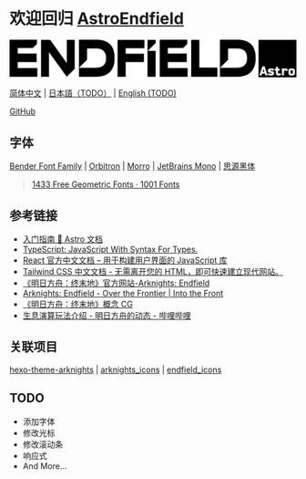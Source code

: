 # 欢迎回归 [AstroEndfield](https://astro.endfield.tech/)

![](./public/assets/img/astro-endfield-logo.svg)

[简体中文](./README.md)
| [日本語（TODO）](./README.ja.md)
| [English (TODO)](./README.en.md)

[GitHub](https://github.com/Yue-plus/astro-endfield)

## 字体

[Bender Font Family](https://www.1001fonts.com/bender-font.html)
| [Orbitron](https://fonts.google.com/specimen/Orbitron)
| [Morro](https://freedafonts.com/morro-font/)
| [JetBrains Mono](https://www.jetbrains.com/lp/mono/)
| [思源黑体](https://github.com/adobe-fonts/source-han-sans/blob/master/README-CN.md)

> [1433 Free Geometric Fonts · 1001 Fonts](https://www.1001fonts.com/geometric-fonts.html)

## 参考链接

- [入门指南 🚀 Astro 文档](https://docs.astro.build/zh-cn/getting-started/)
- [TypeScript: JavaScript With Syntax For Types.](https://www.typescriptlang.org/zh/)
- [React 官方中文文档 – 用于构建用户界面的 JavaScript 库](https://zh-hans.reactjs.org/)
- [Tailwind CSS 中文文档 - 无需离开您的 HTML，即可快速建立现代网站。](https://www.tailwindcss.cn/)
- [《明日方舟：终末地》官方网站-Arknights: Endfield](https://endfield.hypergryph.com/)
- [Arknights: Endfield - Over the Frontier | Into the Front](https://endfield.hypergryph.global/)
- [《明日方舟：终末地》概念 CG](https://www.bilibili.com/video/BV1iF411s7vc/)
- [生息演算玩法介绍 - 明日方舟的动态 - 哔哩哔哩](https://www.bilibili.com/opus/755407004356313202)

## 关联项目

[hexo-theme-arknights](https://github.com/Yue-plus/hexo-theme-arknights)
| [arknights_icons](https://github.com/Yue-plus/arknights_icons)
| [endfield_icons](https://github.com/Yue-plus/endfield_icons)


## TODO

- 添加字体
- 修改光标
- 修改滚动条
- 响应式
- And More...